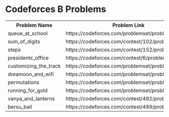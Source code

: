 <h1>Codeforces B Problems</h1>
<table>
	<tr>
		<th>Problem Name</th>
		<th>Problem Link</th>
	</tr>
	<tr>
		<td>queue_at_school</td>
		<td>https://codeforces.com/problemset/problem/266/B</td>
	</tr>
	<tr>
		<td>sum_of_digits</td>
		<td>https://codeforces.com/contest/102/problem/B</td>
	</tr>
	<tr>
		<td>steps</td>
		<td>https://codeforces.com/contest/152/problem/B</td>
	</tr>
	<tr>
		<td>presidents_office</td>
		<td>https://codeforces.com/contest/6/problem/B</td>
	</tr>
	<tr>
		<td>customizing_the_track</td>
		<td>https://codeforces.com/problemset/problem/1543/B</td>
	</tr>
	<tr>
		<td>dreamoon_and_wifi</td>
		<td>https://codeforces.com/problemset/problem/476/B</td>
	</tr>
	<tr>
		<td>permutations</td>
		<td>https://codeforces.com/problemset/problem/124/B</td>
	</tr>
	<tr>
		<td>running_for_gold</td>
		<td>https://codeforces.com/problemset/problem/1552/B</td>
	</tr>
	<tr>
		<td>vanya_and_lanterns</td>
		<td>https://codeforces.com/contest/492/problem/B</td>
	</tr>
	<tr>
		<td>bersu_ball</td>
		<td>https://codeforces.com/contest/489/problem/B</td>
	</tr>
</table>
